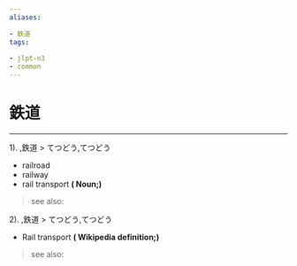 ```yaml
---
aliases:
    
- 鉄道
tags:
    
- jlpt-n3
- common
---
```


# 鉄道
---
1).
,鉄道 > てつどう,てつどう

- railroad
- railway
- rail transport
**( Noun;)**
> see also: 
            
2).
,鉄道 > てつどう,てつどう

- Rail transport
**( Wikipedia definition;)**
> see also: 
            